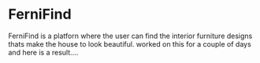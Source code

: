 # FerniFind
FerniFind is a platforn where the user can find the interior furniture designs thats make the house to look beautiful.
worked on this for a couple of days and here is a result....
  
